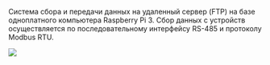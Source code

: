 Система сбора и передачи данных на удаленный сервер (FTP) на базе одноплатного компьютера Raspberry Pi 3. Сбор данных с устройств осуществляется по последовательному интерфейсу RS-485 и протоколу Modbus RTU. 

![](screen/IMG_20190523_121545.jpg)
